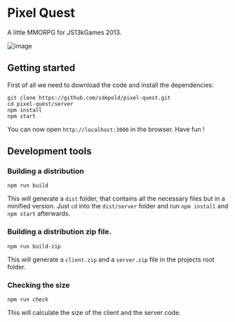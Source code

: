 # Pixel Quest

A little MMORPG for JS13kGames 2013.

![image](http://io.depold.com/image/1m2H2l2x3z3x/pixel-quest.png)

## Getting started

First of all we need to download the code and install the dependencies:

```
git clone https://github.com/sdepold/pixel-quest.git
cd pixel-quest/server
npm install
npm start
```

You can now open `http://localhost:3000` in the browser. Have fun !

## Development tools

### Building a distribution

```
npm run build
```
This will generate a `dist` folder, that contains all the necessary files but in a minified version. Just `cd` into the `dist/server` folder and run `npm install` and `npm start` afterwards.

### Building a distribution zip file.

```
npm run build-zip
```

This will generate a `client.zip` and a `server.zip` file in the projects root folder.

### Checking the size

```
npm run check
```

This will calculate the size of the client and the server code.
